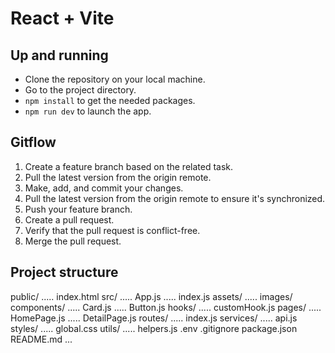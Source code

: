 # React + Vite

## Up and running
- Clone the repository on your local machine.
- Go to the project directory.
- `npm install` to get the needed packages.
- `npm run dev` to launch the app.

## Gitflow
1. Create a feature branch based on the related task.
2. Pull the latest version from the origin remote.
3. Make, add, and commit your changes.
4. Pull the latest version from the origin remote to ensure it's synchronized.
5. Push your feature branch.
6. Create a pull request.
7. Verify that the pull request is conflict-free.
8. Merge the pull request.

## Project structure
public/
  ..... index.html
src/
  ..... App.js
  ..... index.js
  assets/
    ..... images/
  components/
    ..... Card.js
    ..... Button.js
  hooks/
    ..... customHook.js
  pages/
    ..... HomePage.js
    ..... DetailPage.js
  routes/
    ..... index.js
  services/
    ..... api.js
  styles/
    ..... global.css
  utils/
    ..... helpers.js
.env
.gitignore
package.json
README.md
...
